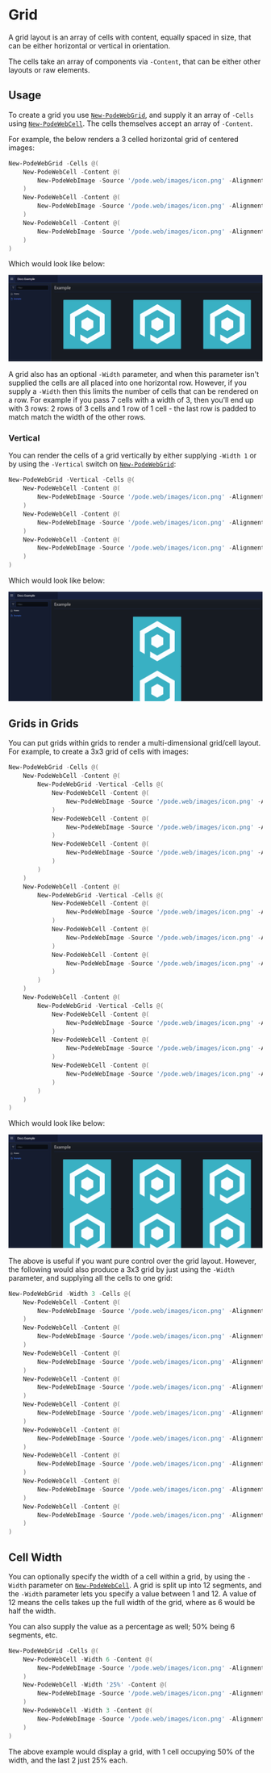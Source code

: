 # Grid

A grid layout is an array of cells with content, equally spaced in size, that can be either horizontal or vertical in orientation.

The cells take an array of components via `-Content`, that can be either other layouts or raw elements.

## Usage

To create a grid you use [`New-PodeWebGrid`](../../../Functions/Layouts/New-PodeWebGrid), and supply it an array of `-Cells` using [`New-PodeWebCell`](../../../Functions/Layouts/New-PodeWebCell). The cells themselves accept an array of `-Content`.

For example, the below renders a 3 celled horizontal grid of centered images:

```powershell
New-PodeWebGrid -Cells @(
    New-PodeWebCell -Content @(
        New-PodeWebImage -Source '/pode.web/images/icon.png' -Alignment Center
    )
    New-PodeWebCell -Content @(
        New-PodeWebImage -Source '/pode.web/images/icon.png' -Alignment Center
    )
    New-PodeWebCell -Content @(
        New-PodeWebImage -Source '/pode.web/images/icon.png' -Alignment Center
    )
)
```

Which would look like below:

![grid_hori_cells](../../../images/grid_hori_cells.png)

A grid also has an optional `-Width` parameter, and when this parameter isn't supplied the cells are all placed into one horizontal row. However, if you supply a `-Width` then this limits the number of cells that can be rendered on a row. For example if you pass 7 cells with a width of 3, then you'll end up with 3 rows: 2 rows of 3 cells and 1 row of 1 cell - the last row is padded to match match the width of the other rows.

### Vertical

You can render the cells of a grid vertically by either supplying `-Width 1` or by using the `-Vertical` switch on [`New-PodeWebGrid`](../../../Functions/Layouts/New-PodeWebGrid):

```powershell
New-PodeWebGrid -Vertical -Cells @(
    New-PodeWebCell -Content @(
        New-PodeWebImage -Source '/pode.web/images/icon.png' -Alignment Center
    )
    New-PodeWebCell -Content @(
        New-PodeWebImage -Source '/pode.web/images/icon.png' -Alignment Center
    )
    New-PodeWebCell -Content @(
        New-PodeWebImage -Source '/pode.web/images/icon.png' -Alignment Center
    )
)
```

Which would look like below:

![grid_vert_cells](../../../images/grid_vert_cells.png)

## Grids in Grids

You can put grids within grids to render a multi-dimensional grid/cell layout. For example, to create a 3x3 grid of cells with images:

```powershell
New-PodeWebGrid -Cells @(
    New-PodeWebCell -Content @(
        New-PodeWebGrid -Vertical -Cells @(
            New-PodeWebCell -Content @(
                New-PodeWebImage -Source '/pode.web/images/icon.png' -Alignment Center
            )
            New-PodeWebCell -Content @(
                New-PodeWebImage -Source '/pode.web/images/icon.png' -Alignment Center
            )
            New-PodeWebCell -Content @(
                New-PodeWebImage -Source '/pode.web/images/icon.png' -Alignment Center
            )
        )
    )
    New-PodeWebCell -Content @(
        New-PodeWebGrid -Vertical -Cells @(
            New-PodeWebCell -Content @(
                New-PodeWebImage -Source '/pode.web/images/icon.png' -Alignment Center
            )
            New-PodeWebCell -Content @(
                New-PodeWebImage -Source '/pode.web/images/icon.png' -Alignment Center
            )
            New-PodeWebCell -Content @(
                New-PodeWebImage -Source '/pode.web/images/icon.png' -Alignment Center
            )
        )
    )
    New-PodeWebCell -Content @(
        New-PodeWebGrid -Vertical -Cells @(
            New-PodeWebCell -Content @(
                New-PodeWebImage -Source '/pode.web/images/icon.png' -Alignment Center
            )
            New-PodeWebCell -Content @(
                New-PodeWebImage -Source '/pode.web/images/icon.png' -Alignment Center
            )
            New-PodeWebCell -Content @(
                New-PodeWebImage -Source '/pode.web/images/icon.png' -Alignment Center
            )
        )
    )
)
```

Which would look like below:

![grid_multi_cells](../../../images/grid_multi_cells.png)

The above is useful if you want pure control over the grid layout. However, the following would also produce a 3x3 grid by just using the `-Width` parameter, and supplying all the cells to one grid:

```powershell
New-PodeWebGrid -Width 3 -Cells @(
    New-PodeWebCell -Content @(
        New-PodeWebImage -Source '/pode.web/images/icon.png' -Alignment Center
    )
    New-PodeWebCell -Content @(
        New-PodeWebImage -Source '/pode.web/images/icon.png' -Alignment Center
    )
    New-PodeWebCell -Content @(
        New-PodeWebImage -Source '/pode.web/images/icon.png' -Alignment Center
    )
    New-PodeWebCell -Content @(
        New-PodeWebImage -Source '/pode.web/images/icon.png' -Alignment Center
    )
    New-PodeWebCell -Content @(
        New-PodeWebImage -Source '/pode.web/images/icon.png' -Alignment Center
    )
    New-PodeWebCell -Content @(
        New-PodeWebImage -Source '/pode.web/images/icon.png' -Alignment Center
    )
    New-PodeWebCell -Content @(
        New-PodeWebImage -Source '/pode.web/images/icon.png' -Alignment Center
    )
    New-PodeWebCell -Content @(
        New-PodeWebImage -Source '/pode.web/images/icon.png' -Alignment Center
    )
    New-PodeWebCell -Content @(
        New-PodeWebImage -Source '/pode.web/images/icon.png' -Alignment Center
    )
)
```

## Cell Width

You can optionally specify the width of a cell within a grid, by using the `-Width` parameter on [`New-PodeWebCell`](../../../Functions/Layouts/New-PodeWebCell). A grid is split up into 12 segments, and the `-Width` parameter lets you specify a value between 1 and 12. A value of 12 means the cells takes up the full width of the grid, where as 6 would be half the width.

You can also supply the value as a percentage as well; 50% being 6 segments, etc.

```powershell
New-PodeWebGrid -Cells @(
    New-PodeWebCell -Width 6 -Content @(
        New-PodeWebImage -Source '/pode.web/images/icon.png' -Alignment Center
    )
    New-PodeWebCell -Width '25%' -Content @(
        New-PodeWebImage -Source '/pode.web/images/icon.png' -Alignment Center
    )
    New-PodeWebCell -Width 3 -Content @(
        New-PodeWebImage -Source '/pode.web/images/icon.png' -Alignment Center
    )
)
```

The above example would display a grid, with 1 cell occupying 50% of the width, and the last 2 just 25% each.
